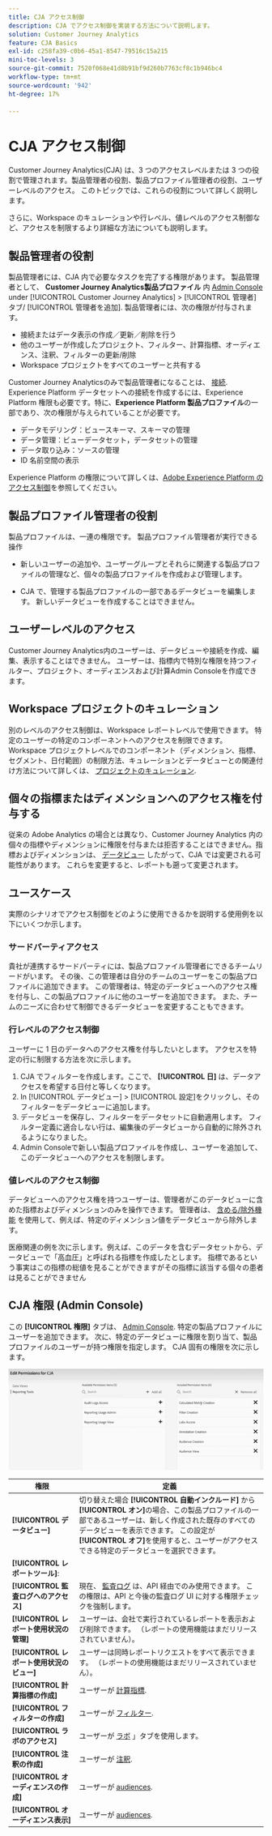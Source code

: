 ```yaml
---
title: CJA アクセス制御
description: CJA でアクセス制御を実装する方法について説明します。
solution: Customer Journey Analytics
feature: CJA Basics
exl-id: c258fa39-c0b6-45a1-8547-79516c15a215
mini-toc-levels: 3
source-git-commit: 7520f068e41d8b91bf9d260b7763cf8c1b946bc4
workflow-type: tm+mt
source-wordcount: '942'
ht-degree: 17%

---
```


# CJA アクセス制御

Customer Journey Analytics(CJA) は、3 つのアクセスレベルまたは 3 つの役割で管理されます。製品管理者の役割、製品プロファイル管理者の役割、ユーザーレベルのアクセス。 このトピックでは、これらの役割について詳しく説明します。

さらに、Workspace のキュレーションや行レベル、値レベルのアクセス制御など、アクセスを制限するより詳細な方法についても説明します。

## 製品管理者の役割

製品管理者には、CJA 内で必要なタスクを完了する権限があります。 製品管理者として、 **Customer Journey Analytics製品プロファイル** 内 [Admin Console](https://adminconsole.adobe.com/enterprise/) under [!UICONTROL Customer Journey Analytics] > [!UICONTROL 管理者] タブ/ [!UICONTROL 管理者を追加]. 製品管理者には、次の権限が付与されます。

* 接続またはデータ表示の作成／更新／削除を行う
* 他のユーザーが作成したプロジェクト、フィルター、計算指標、オーディエンス、注釈、フィルターの更新/削除
* Workspace プロジェクトをすべてのユーザーと共有する

Customer Journey Analyticsのみで製品管理者になることは、 [接続](/help/connections/overview.md). Experience Platform データセットへの接続を作成するには、Experience Platform 権限も必要です。特に、**Experience Platform 製品プロファイル**&#x200B;の一部であり、次の権限が与えられていることが必要です。

* データモデリング：ビュースキーマ、スキーマの管理
* データ管理：ビューデータセット，データセットの管理
* データ取り込み：ソースの管理
* ID 名前空間の表示

Experience Platform の権限について詳しくは、[Adobe Experience Platform のアクセス制御](https://experienceleague.adobe.com/docs/experience-platform/access-control/home.html?lang=ja)を参照してください。

## 製品プロファイル管理者の役割

製品プロファイルは、一連の権限です。 製品プロファイル管理者が実行できる操作

* 新しいユーザーの追加や、ユーザーグループとそれらに関連する製品プロファイルの管理など、個々の製品プロファイルを作成および管理します。

* CJA で、管理する製品プロファイルの一部であるデータビューを編集します。 新しいデータビューを作成することはできません。

## ユーザーレベルのアクセス

Customer Journey Analytics内のユーザーは、データビューや接続を作成、編集、表示することはできません。 ユーザーは、指標内で特別な権限を持つフィルター、プロジェクト、オーディエンスおよび計算Admin Consoleを作成できます。

## Workspace プロジェクトのキュレーション

別のレベルのアクセス制御は、Workspace レポートレベルで使用できます。 特定のユーザーの特定のコンポーネントへのアクセスを制限できます。 Workspace プロジェクトレベルでのコンポーネント（ディメンション、指標、セグメント、日付範囲）の制限方法、キュレーションとデータビューとの関連付け方法について詳しくは、 [プロジェクトのキュレーション](/help/analysis-workspace/curate-share/curate.md).

## 個々の指標またはディメンションへのアクセス権を付与する

従来の Adobe Analytics の場合とは異なり、Customer Journey Analytics 内の個々の指標やディメンションに権限を付与または拒否することはできません。指標およびディメンションは、 [データビュー](/help/data-views/data-views.md) したがって、CJA では変更される可能性があります。 これらを変更すると、レポートも遡って変更されます。

## ユースケース

実際のシナリオでアクセス制御をどのように使用できるかを説明する使用例を以下にいくつか示します。

### サードパーティアクセス

貴社が連携するサードパーティには、製品プロファイル管理者にできるチームリードがいます。 その後、この管理者は自分のチームのユーザーをこの製品プロファイルに追加できます。 この管理者は、特定のデータビューへのアクセス権を付与し、この製品プロファイルに他のユーザーを追加できます。 また、チームのニーズに合わせて制御できるデータビューを変更することもできます。

### 行レベルのアクセス制御

ユーザーに 1 日のデータへのアクセス権を付与したいとします。 アクセスを特定の行に制限する方法を次に示します。

1. CJA でフィルターを作成します。ここで、 **[!UICONTROL 日]** は、データアクセスを希望する日付と等しくなります。
1. In [!UICONTROL データビュー] > [!UICONTROL 設定]をクリックし、そのフィルターをデータビューに追加します。
1. データビューを保存し、フィルターをデータセットに自動適用します。 フィルター定義に適合しない行は、編集後のデータビューから自動的に除外されるようになりました。
1. Admin Consoleで新しい製品プロファイルを作成し、ユーザーを追加して、このデータビューへのアクセスを制限します。

### 値レベルのアクセス制御

データビューへのアクセス権を持つユーザーは、管理者がこのデータビューに含めた指標およびディメンションのみを操作できます。 管理者は、 [含める/除外機能](/help/data-views/component-settings/include-exclude-values.md) を使用して、例えば、特定のディメンション値をデータビューから除外します。

医療関連の例を次に示します。例えば、このデータを含むデータセットから、データビューで「高血圧」と呼ばれる指標を作成したとします。 指標であるという事実はこの指標の総値を見ることができますがその指標に該当する個々の患者は見ることができません

## CJA 権限 (Admin Console)

この **[!UICONTROL 権限]** タブは、 [Admin Console](https://adminconsole.adobe.com/enterprise/). 特定の製品プロファイルにユーザーを追加できます。 次に、特定のデータビューに権限を割り当て、製品プロファイルのユーザーが持つ権限を指定します。 CJA 固有の権限を次に示します。

![admin console 権限](assets/permissions.png)

| 権限 | 定義 |
| --- | --- |
| **[!UICONTROL データビュー]** | 切り替えた場合 **[!UICONTROL 自動インクルード]** から **[!UICONTROL オン]**&#x200B;の場合、この製品プロファイルの一部であるユーザーは、新しく作成された既存のすべてのデータビューを表示できます。 この設定が **[!UICONTROL オフ]**&#x200B;を使用すると、ユーザーがアクセスできる特定のデータビューを選択できます。 |
| **[!UICONTROL レポートツール]**: |  |
| **[!UICONTROL 監査ログへのアクセス]** | 現在、 [監査ログ](https://adobe.io/cja-apis/docs/endpoints/auditlogs/) は、API 経由でのみ使用できます。 この権限は、API と今後の監査ログ UI に対する権限チェックを強制します。 |
| **[!UICONTROL レポート使用状況の管理]** | ユーザーは、会社で実行されているレポートを表示および削除できます。 （レポートの使用機能はまだリリースされていません）。 |
| **[!UICONTROL レポート使用状況のビュー]** | ユーザーは同時レポートリクエストをすべて表示できます。 （レポートの使用機能はまだリリースされていません）。 |
| **[!UICONTROL 計算指標の作成]** | ユーザーが [計算指標](/help/components/calc-metrics/calc-metr-overview.md). |
| **[!UICONTROL フィルターの作成]** | ユーザーが [フィルター](/help/components/filters/filters-overview.md). |
| **[!UICONTROL ラボのアクセス]** | ユーザーが [ラボ](/help/labs/labs.md) 」タブを使用します。 |
| **[!UICONTROL 注釈の作成]** | ユーザーが [注釈](/help/components/annotations/overview.md). |
| **[!UICONTROL オーディエンスの作成]** | ユーザーが [audiences](/help/components/audiences/audiences-overview.md). |
| **[!UICONTROL オーディエンス表示]** | ユーザーが [audiences](/help/components/audiences/audiences-overview.md). |
